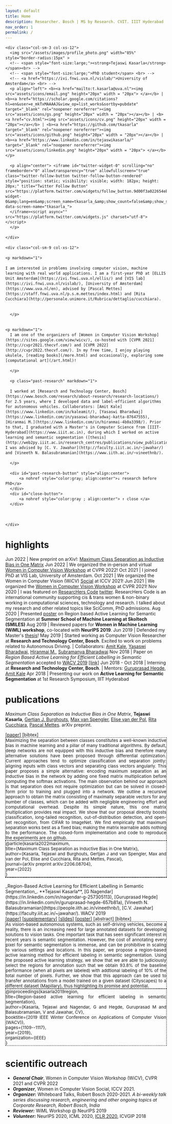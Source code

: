 ```yaml
---
layout: default
title: Home
description: Researcher. Bosch | MS by Research. CVIT. IIIT Hyderabad
nav_order: 1
permalink: /
---
```

<div class="row">

    <div class="col-sm-3 col-xs-12">
      <img src="/assets/images/profile_photo.png" width="85%" style="border-radius:15px" >
      <!-- <span style="font-size:large;"><strong>Tejaswi Kasarla</strong></span><br> -->
      <!-- <span style="font-size:large;">PhD student</span> <br> -->
      <!-- <a href="https://ivi.fnwi.uva.nl/vislab/">University of Amsterdam</a> <br> -->
      <p align="left"> <b><a href="mailto:t.kasarla@uva.nl"><img src="assets/icons/email.png" height="20px" width = "20px"> </a></b> | <b><a href="https://scholar.google.com/citations?hl=en&user=e_mkTxMAAAAJ&view_op=list_works&sortby=pubdate" target="_blank" rel="noopener noreferrer"><img src="assets/icons/gs.png" height="20px" width = "20px"></a></b> | <b><a href="cv.html"><img src="assets/icons/cv.png" height="20px" width = "20px"></a></b> | <b><a href="https://github.com/tkasarla" target="_blank" rel="noopener noreferrer"><img src="assets/icons/github.png" height="20px" width = "20px"></a></b> | <b><a href="https://www.linkedin.com/in/tejaswikasarla/" target="_blank" rel="noopener noreferrer"><img src="assets/icons/linkedin.png" height="20px" width = "20px"> </a></b> </p>

      <p align="center"> <iframe id="twitter-widget-0" scrolling="no" frameborder="0" allowtransparency="true" allowfullscreen="true" class="twitter-follow-button twitter-follow-button-rendered" style="position: static; visibility: visible; width: 182px; height: 20px;" title="Twitter Follow Button" src="https://platform.twitter.com/widgets/follow_button.9d00f3a022654eb8edfbc3190e981f9d.en.html#dnt=false&amp;id=twitter-widget-0&amp;lang=en&amp;screen_name=tkasarla_&amp;show_count=false&amp;show_screen_name=true&amp;size=m&amp;time=1661827941003" data-screen-name="tkasarla_">
      </iframe><script async="" src="https://platform.twitter.com/widgets.js" charset="utf-8"></script>
      </p>

    </div>

    <div class="col-sm-9 col-xs-12">

    <p markdown="1">

    I am interested in problems involving computer vision, machine learning with real world applications. I am a first-year PhD at [ELLIS Unit Amsterdam](https://ivi.fnwi.uva.nl/ellis/) and [VIS lab](https://ivi.fnwi.uva.nl/vislab/), [University of Amsterdam](https://www.uva.nl/en), advised by [Pascal Mettes](https://staff.fnwi.uva.nl/p.s.m.mettes/index.html) and [Rita Cucchiara](http://personale.unimore.it/Rubrica/dettaglio/cucchiara).


      </p>


    <p markdown="1">
      I am one of the organizers of [Women in Computer Vision Workshop](https://sites.google.com/view/wicv/), co-hosted with [CVPR 2021](http://cvpr2021.thecvf.com/) and [CVPR 2022](http://cvpr2022.thecvf.com/). In my free time, I enjoy playing ukulele, [reading books](/more.html) and occasionally, exploring some [computational art](/art.html)!

      </p>

      <p class="past-research" markdown="1">

      I worked at [Research and Technology Center, Bosch](https://www.bosch.com/research/about-research/research-locations/) for 2.5 years, where I developed data and label-efficient algorithms for autonomous vehicles. Collaborators: [Amit Kale](https://www.linkedin.com/in/kaleamit/), [Yasaswi Bharadwaj](https://www.linkedin.com/in/yasaswi-bharadwaj-katta-87647555), [Hiranmai M.](https://www.linkedin.com/in/hiranmai-4b0a3398/). Prior to that, I graduated with a Master's in Computer Science from [IIIT-Hyderabad](https://www.iiit.ac.in), during which I worked on active learning and semantic segmentation ([thesis](http://web2py.iiit.ac.in/research_centres/publications/view_publication/mastersthesis/769)). I was advised by [C. V. Jawahar](http://faculty.iiit.ac.in/~jawahar/) and [Vineeth N. Balasubramanian](https://www.iith.ac.in/~vineethnb/).

      </p>

      <div id="past-research-button" style="align:center">
          <a nohref style="color:gray; align:center">↓ research before PhD</a>
      </div>
      <div id="close-button">
          <a nohref style="color:gray ; align:center"> ↑ close </a>
      </div>



    </div>

</div>






<a name="/news"></a>

# highlights

Jun 2022 | New preprint on arXiv!: [Maximum Class Separation as Inductive Bias in One Matrix](https://arxiv.org/abs/2206.08704)
Jun 2022 | We organized the in-person and virtual [Women in Computer Vision Workshop](https://sites.google.com/view/wicvcvpr2022/home) at CVPR 2022!
Oct 2021 | I joined PhD at VIS Lab, University of Amsterdam.
Oct 2021 | We organized the Women in Computer Vision (WiCV) [Social](https://iccv2021.thecvf.com/networking-sessions) at ICCV 2021!
Jun 2021 | We organized the [Women in Computer Vision Workshop](https://sites.google.com/view/wicvcvpr2021/home) at CVPR 2021!
Nov 2020 | I was featured on [ResearcHers Code](https://www.researcherscode.com/twitter-contributors) [twitter](https://twitter.com/search?q=from%3AResearchersCode%20since%3A2020-11-02%20until%3A2020-11-09&src=typed_query&f=live). ResearcHers Code is an international community supporting cis & trans women & non-binary working in computational sciences, technology and research. I talked about my research and other related topics like SciComm, PhD admissions.
Aug 2020 | Presented [poster](https://smiles.skoltech.ru/poster-presentations) on Region based Active Learning for Semantic Segmentation at **Summer School of Machine Learning at Skoltech (SMILES)**
Aug 2019 |  Reviewed papers for **Women in Machine Learning (WiML) workshop**, co-located with **NeurIPS 2019**.
Jun 2019 |  Defended my Master's [thesis](http://web2py.iiit.ac.in/research_centres/publications/view_publication/mastersthesis/769)!
May 2019 | Started working as Computer Vision Researcher at **Research and Technology Center, Bosch**. Excited to work on problems related to Autonomous Driving. \| Collaborators: [Amit Kale](https://www.linkedin.com/in/kaleamit/), [Yasaswi Bharadwaj](https://www.linkedin.com/in/yasaswi-bharadwaj-katta-87647555), [Hiranmai M.](https://www.linkedin.com/in/hiranmai-4b0a3398/), [Subramanya Bharadwaj](https://www.linkedin.com/in/subramanya-bharadwaj-63b10758/)
Nov 2018 | Paper on _Region Based Active Learning for Efficient Labelling in Semantic Segmentation_ accepted to [WACV 2019](http://wacv19.wacv.net) [[link]](https://ieeexplore.ieee.org/document/8659293)
Jun 2018 - Oct 2018 | Interning at **Research and Technology Center, Bosch**. \| Mentors: [Guruprasad Hegde](https://www.linkedin.com/in/guruprasad-hegde-657b81a/),  [Amit Kale](https://www.linkedin.com/in/kaleamit/)
Apr 2018 | Presenting our work on **Active Learning for Semantic Segmentation** at 1st Research Symposium, IIIT Hyderabad

<!-- <a href="" class="read-more">Read More</a> -->

<!-- <div id="read-more-button">
    <a nohref style="color:gray">↓ more</a>
</div>
<div id="read-less-button">
    <a nohref style="color:gray">↑ less</a>
</div> -->


<a name="/publications"></a>

# publications

_Maximum Class Separation as Inductive Bias in One Matrix_, **Tejaswi Kasarla**, [Gertjan J. Burghouts](https://sites.google.com/site/gertjanburghouts/), [Max van Spengler](https://nl.linkedin.com/in/max-van-spengler-45908b147), [Elise van der Pol](https://www.elisevanderpol.nl), [Rita Cucchiara](https://aimagelab.ing.unimore.it/imagelab/person.asp?idpersona=1), [Pascal Mettes](https://staff.fnwi.uva.nl/p.s.m.mettes/). arXiv preprint.
<div>
[<a href="https://arxiv.org/abs/2206.08704">paper</a>]
<span class="bibtex"> [<a>bibtex</a>] </span> <br />  
<span hidden class="abstract-hidden" style="border: 1px solid black; border-style: dashed; display:inline-block; font-size: 10pt; text-align: justify"> Maximizing the separation between classes constitutes a well-known inductive bias in machine learning and a pillar of many traditional algorithms. By default, deep networks are not equipped with this inductive bias and therefore many alternative solutions have been proposed through differential optimization. Current approaches tend to optimize classification and separation jointly: aligning inputs with class vectors and separating class vectors angularly. This paper proposes a simple alternative: encoding maximum separation as an inductive bias in the network by adding one fixed matrix multiplication before computing the softmax activations. The main observation behind our approach is that separation does not require optimization but can be solved in closed-form prior to training and plugged into a network. We outline a recursive approach to obtain the matrix consisting of maximally separable vectors for any number of classes, which can be added with negligible engineering effort and computational overhead. Despite its simple nature, this one matrix multiplication provides real impact. We show that our proposal directly boosts classification, long-tailed recognition, out-of-distribution detection, and open-set recognition, from CIFAR to ImageNet. We find empirically that maximum separation works best as a fixed bias; making the matrix learnable adds nothing to the performance. The closed-form implementation and code to reproduce the experiments are on github. </span>
<span hidden class="bibtex-hidden" style="border: 1px solid black; border-style: dashed; display: block; font-size: 10pt; text-align:justify">
@article{kasarla2022maximum, <br>
title={Maximum Class Separation as Inductive Bias in One Matrix}, <br>
author={Kasarla, Tejaswi and Burghouts, Gertjan J and van Spengler, Max and van der Pol, Elise and Cucchiara, Rita and Mettes, Pascal}, <br>
journal={arXiv preprint arXiv:2206.08704}, <br>
year={2022} <br>
}
</span>
<span hidden class="bibtex-hidden" style="border: 1px solid black; border-style: dashed; display: block; font-size: 10pt; text-align:justify">
</span>
</div>
<br>
_Region-Based Active Learning for Efficient Labelling in Semantic Segmentation_. **Tejaswi Kasarla**, [G Nagendar](https://in.linkedin.com/in/nagendar-g-257305113), [Guruprasad Hegde](https://in.linkedin.com/in/guruprasad-hegde-657b81a), [Vineeth N. Balasubramanian](https://people.iith.ac.in/vineethnb/), [C.V. Jawahar](https://faculty.iiit.ac.in/~jawahar/). WACV 2019
<div>
[<a href="https://ieeexplore.ieee.org/document/8659293">paper</a>]
[<a href="https://drive.google.com/file/d/1N3VXOKCNsdL2MySr7EXJV5DcAymV632z/view?usp=sharing">supplementary</a>]
[<a href="assets/wacv%20spotlight%20presentation.pdf">slides</a>]
[<a href="assets/poster_wacv.pdf">poster</a>]
<span class="abstract"> [<a>abstract</a>]</span>
<span class="bibtex"> [<a>bibtex</a>] </span> <br />  
<span hidden class="abstract-hidden" style="border: 1px solid black; border-style: dashed; display:inline-block; font-size: 10pt; text-align: justify"> As vision-based autonomous systems, such as self-driving vehicles, become a reality, there is an increasing need for large annotated datasets for developing solutions to vision tasks. One important task that has seen significant interest in recent years is semantic segmentation. However, the cost of annotating every pixel for semantic segmentation is immense, and can be prohibitive in scaling to various settings and locations. In this paper, we propose a region-based active learning method for efficient labeling in semantic segmentation.
Using the proposed active learning strategy, we show that we are able to judiciously select the regions for annotation such that we obtain 93.8% of the baseline performance (when all pixels are labeled) with addtional labeling of 10% of the total number of pixels. Further, we show that this approach can be used to transfer annotations from a model trained on a given dataset (Cityscapes) to a different dataset (Mapillary), thus highlighting its promise and potential. </span>
<span hidden class="bibtex-hidden" style="border: 1px solid black; border-style: dashed; display: block; font-size: 10pt; text-align:justify">
  @inproceedings{kasarla2019region,<br>
  title={Region-based active learning for efficient labeling in semantic segmentation},<br>
  author={Kasarla, Tejaswi and Nagendar, G and Hegde, Guruprasad M and Balasubramanian, V and Jawahar, CV},<br>
  booktitle={2019 IEEE Winter Conference on Applications of Computer Vision (WACV)},<br>
  pages={1109--1117},<br>
  year={2019},<br>
  organization={IEEE}<br>
  }
</span>
</div>


# scientific outreach

- **_General Chair_**, Women in Computer Vision Workshop (WiCV), CVPR 2021 and CVPR 2022
- **_Organizer_**, Women in Computer Vision Social, ICCV 2021.
- **_Organizer:_** Whiteboard Talks, Robert Bosch 2020-2021. _A bi-weekly talk series discussing research, engineering and other ongoing topics at Corporate Research, Robert Bosch, India_
- **_Reviewer:_** WiML Workshop @ NeurIPS 2019
- **_Volunteer:_** NeurIPS 2020, ICML 2020, [ICLR 2020](https://iclr.cc/virtual_2020/index.html#footer), ICVGIP 2018



<script type="text/javascript" src="https://ajax.googleapis.com/ajax/libs/jquery/3.3.1/jquery.min.js"></script>

<script type="text/javascript" async
  src="https://cdnjs.cloudflare.com/ajax/libs/mathjax/2.7.1/MathJax.js?config=TeX-AMS-MML_HTMLorMML">
</script>


<!-- <script type="text/javascript">
    $('tr:gt(3)').hide();
    $('#read-less-button').hide();
    $('#read-more-button > a').click(function() {
        $('tr:gt(3)').show();
        $('#read-less-button').show();
        $('#read-more-button').hide();

    });
</script>

<script type="text/javascript">
    $('#read-less-button > a').click(function() {
        $('tr:gt(3)').hide();
        $('#read-more-button').show();
        $('#read-less-button').hide();
    });
</script> -->


<script type="text/javascript">
    $('p.past-research').hide();
    $('#close-button').hide();
    $('#past-research-button > a').click(function() {
        $('p.past-research').show();
        $('#close-button').show();
        $('#past-research-button').hide();

    });
</script>

<script type="text/javascript">
    $('#close-button > a').click(function() {
        $('p.past-research').hide();
        $('#past-research-button').show();
        $('#close-button').hide();
    });
</script>




<script>
$(document).ready(function(){
  $(".bibtex-hidden").hide()
  $(".abstract-hidden").hide()
  $(".abstract").click(function(){
    $(this).parent().find(".bibtex-hidden").hide();
    $(this).parent().find(".abstract-hidden").toggle();
  });
   $('.bibtex').click(function() {
    $(this).parent().find(".abstract-hidden").hide();  
    $(this).parent().find(".bibtex-hidden").toggle();
  });
});
</script>
